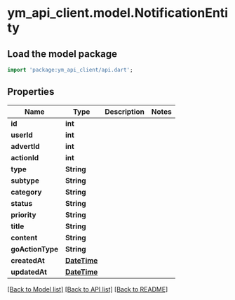 # ym_api_client.model.NotificationEntity

## Load the model package
```dart
import 'package:ym_api_client/api.dart';
```

## Properties
Name | Type | Description | Notes
------------ | ------------- | ------------- | -------------
**id** | **int** |  | 
**userId** | **int** |  | 
**advertId** | **int** |  | 
**actionId** | **int** |  | 
**type** | **String** |  | 
**subtype** | **String** |  | 
**category** | **String** |  | 
**status** | **String** |  | 
**priority** | **String** |  | 
**title** | **String** |  | 
**content** | **String** |  | 
**goActionType** | **String** |  | 
**createdAt** | [**DateTime**](DateTime.md) |  | 
**updatedAt** | [**DateTime**](DateTime.md) |  | 

[[Back to Model list]](../README.md#documentation-for-models) [[Back to API list]](../README.md#documentation-for-api-endpoints) [[Back to README]](../README.md)


